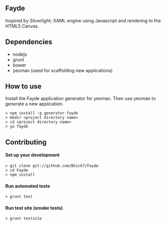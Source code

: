 ## Fayde
Inspired by Silverlight; XAML engine using Javascript and rendering to the HTML5 Canvas.

## Dependencies

* nodejs
* grunt
* bower
* yeoman (used for scaffolding new applications)

## How to use

Install the Fayde application generator for yeoman.  Then use yeoman to generate a new application.

    > npm install -g generator-fayde
    > mkdir <project directory name>
    > cd <project directory name>
    > yo fayde


## Contributing

#### Set up your development
    
    > git clone git://github.com/BSick7/Fayde
    > cd Fayde
    > npm install

#### Run automated tests

    > grunt test

#### Run test site (smoke tests)

    > grunt testsite
